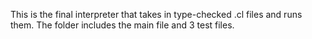 This is the final interpreter that takes in type-checked .cl files and runs them. The folder includes the main file and 3 test files.
